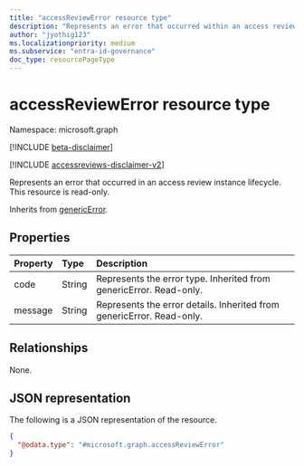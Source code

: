 ```yaml
---
title: "accessReviewError resource type"
description: "Represents an error that occurred within an access review instance lifecycle."
author: "jyothig123"
ms.localizationpriority: medium
ms.subservice: "entra-id-governance"
doc_type: resourcePageType
---
```


# accessReviewError resource type

Namespace: microsoft.graph

[!INCLUDE [beta-disclaimer](../../includes/beta-disclaimer.md)]

[!INCLUDE [accessreviews-disclaimer-v2](../../includes/accessreviews-disclaimer-v2.md)]

Represents an error that occurred in an access review instance lifecycle. This resource is read-only.

Inherits from [genericError](../resources/genericerror.md).

## Properties
| Property                     | Type     | Description                          |
| :--------------------------- | :------  | :----------                          |
| code  |String  | Represents the error type. Inherited from genericError. Read-only. |
| message |String | Represents the error details. Inherited from genericError. Read-only.|

## Relationships
None.


## JSON representation
The following is a JSON representation of the resource.
<!-- {
  "blockType": "resource",
  "@odata.type": "microsoft.graph.accessReviewError"
}
-->
``` json
{
  "@odata.type": "#microsoft.graph.accessReviewError"
}
```

<!--
{
  "type": "#page.annotation",
  "description": "accessReviewError resource",
  "keywords": "",
  "section": "documentation",
  "tocPath": "",
  "suppressions": []
}
-->
